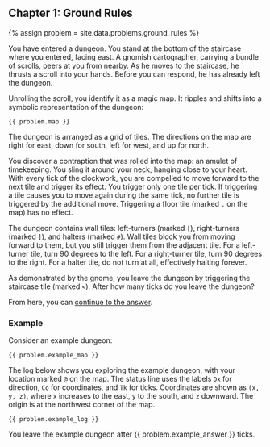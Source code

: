 ## Chapter 1: Ground Rules

{% assign problem = site.data.problems.ground_rules %}

You have entered a dungeon. You stand at the bottom of the staircase where you entered, facing east. A gnomish cartographer, carrying a bundle of scrolls, peers at you from nearby. As he moves to the staircase, he thrusts a scroll into your hands. Before you can respond, he has already left the dungeon.

Unrolling the scroll, you identify it as a magic map. It ripples and shifts into a symbolic representation of the dungeon:

```
{{ problem.map }}
```

The dungeon is arranged as a grid of tiles. The directions on the map are right for east, down for south, left for west, and up for north.

You discover a contraption that was rolled into the map: an amulet of timekeeping. You sling it around your neck, hanging close to your heart. With every tick of the clockwork, you are compelled to move forward to the next tile and trigger its effect. You trigger only one tile per tick. If triggering a tile causes you to move again during the same tick, no further tile is triggered by the additional move. Triggering a floor tile (marked `.` on the map) has no effect.

The dungeon contains wall tiles: left-turners (marked `[`), right-turners (marked `]`), and halters (marked `#`). Wall tiles block you from moving forward to them, but you still trigger them from the adjacent tile. For a left-turner tile, turn 90 degrees to the left. For a right-turner tile, turn 90 degrees to the right. For a halter tile, do not turn at all, effectively halting forever.

As demonstrated by the gnome, you leave the dungeon by triggering the staircase tile (marked `<`). After how many ticks do you leave the dungeon?

From here, you can [continue to the answer](../../answers/chapters/01/ground-rules.md).


### Example

Consider an example dungeon:

```
{{ problem.example_map }}
```

The log below shows you exploring the example dungeon, with your location marked `@` on the map. The status line uses the labels `Dx` for direction, `Co` for coordinates, and `Tk` for ticks. Coordinates are shown as `(x, y, z)`, where `x` increases to the east, `y` to the south, and `z` downward. The origin is at the northwest corner of the map.

```
{{ problem.example_log }}
```

You leave the example dungeon after {{ problem.example_answer }} ticks.
